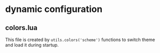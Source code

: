 # dynamic configuration

## colors.lua

This file is created by `utils.colors('scheme')` functions to switch theme and load it during startup.
